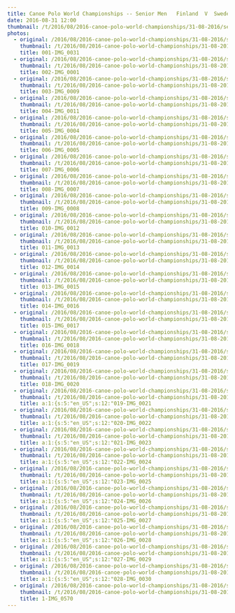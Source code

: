 ```yaml
---
title: Canoe Polo World Championships -- Senior Men   Finland  V  Sweden
date: 2016-08-31 12:00
thumbnail: /t/2016/08/2016-canoe-polo-world-championships/31-08-2016/senior-men-finland-v-sweden/001-img_0031.jpg
photos:
  - original: /2016/08/2016-canoe-polo-world-championships/31-08-2016/senior-men-finland-v-sweden/001-img_0031.jpg
    thumbnail: /t/2016/08/2016-canoe-polo-world-championships/31-08-2016/senior-men-finland-v-sweden/001-img_0031.jpg
    title: 001-IMG_0031
  - original: /2016/08/2016-canoe-polo-world-championships/31-08-2016/senior-men-finland-v-sweden/002-img_0001.jpg
    thumbnail: /t/2016/08/2016-canoe-polo-world-championships/31-08-2016/senior-men-finland-v-sweden/002-img_0001.jpg
    title: 002-IMG_0001
  - original: /2016/08/2016-canoe-polo-world-championships/31-08-2016/senior-men-finland-v-sweden/003-img_0009.jpg
    thumbnail: /t/2016/08/2016-canoe-polo-world-championships/31-08-2016/senior-men-finland-v-sweden/003-img_0009.jpg
    title: 003-IMG_0009
  - original: /2016/08/2016-canoe-polo-world-championships/31-08-2016/senior-men-finland-v-sweden/004-img_0011.jpg
    thumbnail: /t/2016/08/2016-canoe-polo-world-championships/31-08-2016/senior-men-finland-v-sweden/004-img_0011.jpg
    title: 004-IMG_0011
  - original: /2016/08/2016-canoe-polo-world-championships/31-08-2016/senior-men-finland-v-sweden/005-img_0004.jpg
    thumbnail: /t/2016/08/2016-canoe-polo-world-championships/31-08-2016/senior-men-finland-v-sweden/005-img_0004.jpg
    title: 005-IMG_0004
  - original: /2016/08/2016-canoe-polo-world-championships/31-08-2016/senior-men-finland-v-sweden/006-img_0005.jpg
    thumbnail: /t/2016/08/2016-canoe-polo-world-championships/31-08-2016/senior-men-finland-v-sweden/006-img_0005.jpg
    title: 006-IMG_0005
  - original: /2016/08/2016-canoe-polo-world-championships/31-08-2016/senior-men-finland-v-sweden/007-img_0006.jpg
    thumbnail: /t/2016/08/2016-canoe-polo-world-championships/31-08-2016/senior-men-finland-v-sweden/007-img_0006.jpg
    title: 007-IMG_0006
  - original: /2016/08/2016-canoe-polo-world-championships/31-08-2016/senior-men-finland-v-sweden/008-img_0007.jpg
    thumbnail: /t/2016/08/2016-canoe-polo-world-championships/31-08-2016/senior-men-finland-v-sweden/008-img_0007.jpg
    title: 008-IMG_0007
  - original: /2016/08/2016-canoe-polo-world-championships/31-08-2016/senior-men-finland-v-sweden/009-img_0008.jpg
    thumbnail: /t/2016/08/2016-canoe-polo-world-championships/31-08-2016/senior-men-finland-v-sweden/009-img_0008.jpg
    title: 009-IMG_0008
  - original: /2016/08/2016-canoe-polo-world-championships/31-08-2016/senior-men-finland-v-sweden/010-img_0012.jpg
    thumbnail: /t/2016/08/2016-canoe-polo-world-championships/31-08-2016/senior-men-finland-v-sweden/010-img_0012.jpg
    title: 010-IMG_0012
  - original: /2016/08/2016-canoe-polo-world-championships/31-08-2016/senior-men-finland-v-sweden/011-img_0013.jpg
    thumbnail: /t/2016/08/2016-canoe-polo-world-championships/31-08-2016/senior-men-finland-v-sweden/011-img_0013.jpg
    title: 011-IMG_0013
  - original: /2016/08/2016-canoe-polo-world-championships/31-08-2016/senior-men-finland-v-sweden/012-img_0014.jpg
    thumbnail: /t/2016/08/2016-canoe-polo-world-championships/31-08-2016/senior-men-finland-v-sweden/012-img_0014.jpg
    title: 012-IMG_0014
  - original: /2016/08/2016-canoe-polo-world-championships/31-08-2016/senior-men-finland-v-sweden/013-img_0015.jpg
    thumbnail: /t/2016/08/2016-canoe-polo-world-championships/31-08-2016/senior-men-finland-v-sweden/013-img_0015.jpg
    title: 013-IMG_0015
  - original: /2016/08/2016-canoe-polo-world-championships/31-08-2016/senior-men-finland-v-sweden/014-img_0016.jpg
    thumbnail: /t/2016/08/2016-canoe-polo-world-championships/31-08-2016/senior-men-finland-v-sweden/014-img_0016.jpg
    title: 014-IMG_0016
  - original: /2016/08/2016-canoe-polo-world-championships/31-08-2016/senior-men-finland-v-sweden/015-img_0017.jpg
    thumbnail: /t/2016/08/2016-canoe-polo-world-championships/31-08-2016/senior-men-finland-v-sweden/015-img_0017.jpg
    title: 015-IMG_0017
  - original: /2016/08/2016-canoe-polo-world-championships/31-08-2016/senior-men-finland-v-sweden/016-img_0018.jpg
    thumbnail: /t/2016/08/2016-canoe-polo-world-championships/31-08-2016/senior-men-finland-v-sweden/016-img_0018.jpg
    title: 016-IMG_0018
  - original: /2016/08/2016-canoe-polo-world-championships/31-08-2016/senior-men-finland-v-sweden/017-img_0019.jpg
    thumbnail: /t/2016/08/2016-canoe-polo-world-championships/31-08-2016/senior-men-finland-v-sweden/017-img_0019.jpg
    title: 017-IMG_0019
  - original: /2016/08/2016-canoe-polo-world-championships/31-08-2016/senior-men-finland-v-sweden/018-img_0020.jpg
    thumbnail: /t/2016/08/2016-canoe-polo-world-championships/31-08-2016/senior-men-finland-v-sweden/018-img_0020.jpg
    title: 018-IMG_0020
  - original: /2016/08/2016-canoe-polo-world-championships/31-08-2016/senior-men-finland-v-sweden/019-img_0021.jpg
    thumbnail: /t/2016/08/2016-canoe-polo-world-championships/31-08-2016/senior-men-finland-v-sweden/019-img_0021.jpg
    title: a:1:{s:5:"en_US";s:12:"019-IMG_0021
  - original: /2016/08/2016-canoe-polo-world-championships/31-08-2016/senior-men-finland-v-sweden/020-img_0022.jpg
    thumbnail: /t/2016/08/2016-canoe-polo-world-championships/31-08-2016/senior-men-finland-v-sweden/020-img_0022.jpg
    title: a:1:{s:5:"en_US";s:12:"020-IMG_0022
  - original: /2016/08/2016-canoe-polo-world-championships/31-08-2016/senior-men-finland-v-sweden/021-img_0023.jpg
    thumbnail: /t/2016/08/2016-canoe-polo-world-championships/31-08-2016/senior-men-finland-v-sweden/021-img_0023.jpg
    title: a:1:{s:5:"en_US";s:12:"021-IMG_0023
  - original: /2016/08/2016-canoe-polo-world-championships/31-08-2016/senior-men-finland-v-sweden/022-img_0024.jpg
    thumbnail: /t/2016/08/2016-canoe-polo-world-championships/31-08-2016/senior-men-finland-v-sweden/022-img_0024.jpg
    title: a:1:{s:5:"en_US";s:12:"022-IMG_0024
  - original: /2016/08/2016-canoe-polo-world-championships/31-08-2016/senior-men-finland-v-sweden/023-img_0025.jpg
    thumbnail: /t/2016/08/2016-canoe-polo-world-championships/31-08-2016/senior-men-finland-v-sweden/023-img_0025.jpg
    title: a:1:{s:5:"en_US";s:12:"023-IMG_0025
  - original: /2016/08/2016-canoe-polo-world-championships/31-08-2016/senior-men-finland-v-sweden/024-img_0026.jpg
    thumbnail: /t/2016/08/2016-canoe-polo-world-championships/31-08-2016/senior-men-finland-v-sweden/024-img_0026.jpg
    title: a:1:{s:5:"en_US";s:12:"024-IMG_0026
  - original: /2016/08/2016-canoe-polo-world-championships/31-08-2016/senior-men-finland-v-sweden/025-img_0027.jpg
    thumbnail: /t/2016/08/2016-canoe-polo-world-championships/31-08-2016/senior-men-finland-v-sweden/025-img_0027.jpg
    title: a:1:{s:5:"en_US";s:12:"025-IMG_0027
  - original: /2016/08/2016-canoe-polo-world-championships/31-08-2016/senior-men-finland-v-sweden/026-img_0028.jpg
    thumbnail: /t/2016/08/2016-canoe-polo-world-championships/31-08-2016/senior-men-finland-v-sweden/026-img_0028.jpg
    title: a:1:{s:5:"en_US";s:12:"026-IMG_0028
  - original: /2016/08/2016-canoe-polo-world-championships/31-08-2016/senior-men-finland-v-sweden/027-img_0029.jpg
    thumbnail: /t/2016/08/2016-canoe-polo-world-championships/31-08-2016/senior-men-finland-v-sweden/027-img_0029.jpg
    title: a:1:{s:5:"en_US";s:12:"027-IMG_0029
  - original: /2016/08/2016-canoe-polo-world-championships/31-08-2016/senior-men-finland-v-sweden/028-img_0030.jpg
    thumbnail: /t/2016/08/2016-canoe-polo-world-championships/31-08-2016/senior-men-finland-v-sweden/028-img_0030.jpg
    title: a:1:{s:5:"en_US";s:12:"028-IMG_0030
  - original: /2016/08/2016-canoe-polo-world-championships/31-08-2016/senior-men-finland-v-sweden/1-img_0570.jpg
    thumbnail: /t/2016/08/2016-canoe-polo-world-championships/31-08-2016/senior-men-finland-v-sweden/1-img_0570.jpg
    title: 1-IMG_0570
---
```

